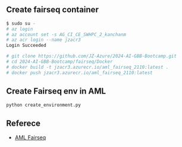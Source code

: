 ## Create fairseq container
```bash
$ sudo su -
# az login
# az account set -s AG_CI_CE_SWHPC_2_kanchanm
# az acr login --name jzacr3
Login Succeeded
```
```bash
# git clone https://github.com/JZ-Azure/2024-AI-GBB-Bootcamp.git
# cd 2024-AI-GBB-Bootcamp/fairseq/Docker
# docker build -t jzacr3.azurecr.io/aml_fairseq_2110:latest .
# docker push jzacr3.azurecr.io/aml_fairseq_2110:latest
```

## Create Fairseq env in AML
```bash
python create_environment.py
```

## Referece
- [AML Fairseq](https://github.com/Azure/azurehpc/tree/master/experimental/fairseq_moe_docker_slurm)
